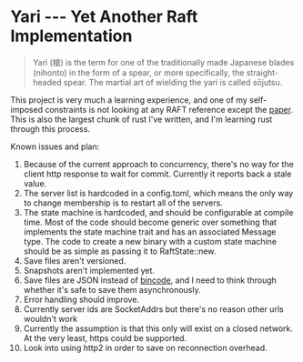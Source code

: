# Yari --- Yet Another Raft Implementation

> Yari (槍) is the term for one of the traditionally made Japanese
> blades (nihonto) in the form of a spear, or more specifically, the
> straight-headed spear. The martial art of wielding the yari is
> called sōjutsu.

This project is very much a learning experience, and one of my
self-imposed constraints is not looking at any RAFT reference except
the [paper](https://raft.github.io/raft.pdf). This is also the largest
chunk of rust I've written, and I'm learning rust through this process.

Known issues and plan:
1. Because of the current approach to concurrency, there's no way for
   the client http response to wait for commit. Currently it reports
   back a stale value.
2. The server list is hardcoded in a config.toml, which means the only
   way to change membership is to restart all of the servers.
3. The state machine is hardcoded, and should be configurable at
   compile time. Most of the code should become generic over something
   that implements the state machine trait and has an associated
   Message type. The code to create a new binary with a custom state
   machine should be as simple as passing it to RaftState::new.
4. Save files aren't versioned.
5. Snapshots aren't implemented yet.
6. Save files are JSON instead of
   [bincode](https://docs.rs/bincode/1.2.1/bincode/), and I need to
   think through whether it's safe to save them asynchronously.
7. Error handling should improve.
8. Currently server ids are SocketAddrs but there's no reason other urls wouldn't work
9. Currently the assumption is that this only will exist on a closed
   network. At the very least, https could be supported.
10. Look into using http2 in order to save on reconnection overhead.
